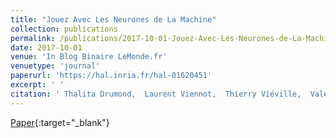 ```yaml
---
title: "Jouez Avec Les Neurones de La Machine"
collection: publications
permalink: /publications/2017-10-01-Jouez-Avec-Les-Neurones-de-La-Machine
date: 2017-10-01
venue: 'In Blog Binaire LeMonde.fr'
venuetype: 'journal'
paperurl: 'https://hal.inria.fr/hal-01620451'
excerpt: ' '
citation: ' Thalita Drumond,  Laurent Viennot,  Thierry Viéville,  Valérie François, &quot;Jouez Avec Les Neurones de La Machine.&quot; In Blog Binaire LeMonde.fr, 2017.'
---
```

[<span><i class="fas fa-fw fa-file-pdf"></i></span> Paper](https://hal.inria.fr/hal-01620451){:target="_blank"} 
